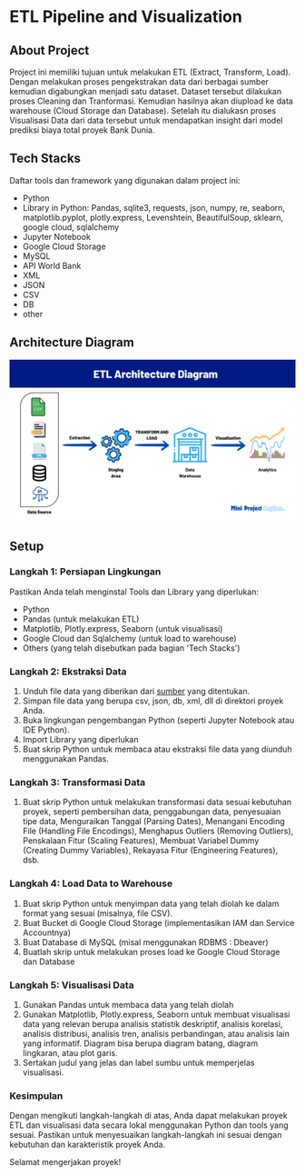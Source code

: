 # ETL Pipeline and Visualization

## About Project
Project ini memiliki tujuan untuk melakukan ETL (Extract, Transform, Load). Dengan melakukan proses pengekstrakan data dari berbagai sumber kemudian digabungkan menjadi satu dataset. Dataset tersebut dilakukan proses Cleaning dan Tranformasi. Kemudian hasilnya akan diupload ke data warehouse (Cloud Storage dan Database). Setelah itu dialukasn proses Visualisasi Data dari data tersebut untuk mendapatkan insight dari model prediksi biaya total proyek Bank Dunia.

## Tech Stacks
Daftar tools dan framework yang digunakan dalam project ini:
- Python
- Library in Python: Pandas, sqlite3, requests, json, numpy, re, seaborn, matplotlib.pyplot, plotly.express, Levenshtein, BeautifulSoup, sklearn, google cloud, sqlalchemy
- Jupyter Notebook
- Google Cloud Storage
- MySQL
- API World Bank
- XML
- JSON 
- CSV
- DB
- other

## Architecture Diagram
 ![ETL Diagram](https://github.com/rayhanrere008/rayhan-qalby-r-DE-Mini-Project/blob/main/image/ETL_Architecture_Diagram.png?raw=true)

## Setup 
### Langkah 1: Persiapan Lingkungan
Pastikan Anda telah menginstal Tools dan Library yang diperlukan:
- Python
- Pandas (untuk melakukan ETL)
- Matplotlib, Plotly.express, Seaborn (untuk visualisasi)
- Google Cloud dan Sqlalchemy (untuk load to warehouse)
- Others (yang telah disebutkan pada bagian 'Tech Stacks')

### Langkah 2: Ekstraksi Data
1. Unduh file data yang diberikan dari [sumber](https://github.com/yudhaislamisulistya/mini-project-de-alta) yang ditentukan.
2. Simpan file data yang berupa csv, json, db, xml, dll di direktori proyek Anda.
3. Buka lingkungan pengembangan Python (seperti Jupyter Notebook atau IDE Python).
4. Import Library yang diperlukan
5. Buat skrip Python untuk membaca atau ekstraksi file data yang diunduh menggunakan Pandas.

### Langkah 3: Transformasi Data
1. Buat skrip Python untuk melakukan transformasi data sesuai kebutuhan proyek, seperti pembersihan data, penggabungan data, penyesuaian tipe data, Menguraikan Tanggal (Parsing Dates), Menangani Encoding File (Handling File Encodings), Menghapus Outliers (Removing Outliers), Penskalaan Fitur (Scaling Features), Membuat Variabel Dummy (Creating Dummy Variables), Rekayasa Fitur (Engineering Features), dsb.

### Langkah 4: Load Data to Warehouse
1. Buat skrip Python untuk menyimpan data yang telah diolah ke dalam format yang sesuai (misalnya, file CSV).
2. Buat Bucket di Google Cloud Storage (implementasikan IAM dan Service Accountnya)
3. Buat Database di MySQL (misal menggunakan RDBMS : Dbeaver)
4. Buatlah skrip untuk melakukan proses load ke Google Cloud Storage dan Database

### Langkah 5: Visualisasi Data
1. Gunakan Pandas untuk membaca data yang telah diolah
2. Gunakan Matplotlib, Plotly.express, Seaborn  untuk membuat visualisasi data yang relevan berupa analisis statistik deskriptif, analisis korelasi, analisis distribusi, analisis tren, analisis perbandingan, atau analisis lain yang informatif. Diagram bisa berupa diagram batang, diagram lingkaran, atau plot garis.
3. Sertakan judul yang jelas dan label sumbu untuk memperjelas visualisasi.

### Kesimpulan
Dengan mengikuti langkah-langkah di atas, Anda dapat melakukan proyek ETL dan visualisasi data secara lokal menggunakan Python dan tools yang sesuai. Pastikan untuk menyesuaikan langkah-langkah ini sesuai dengan kebutuhan dan karakteristik proyek Anda.

Selamat mengerjakan proyek!